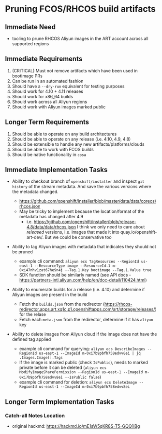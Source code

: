 # Pruning FCOS/RHCOS build artifacts

## Immediate Need

- tooling to prune RHCOS Aliyun images in the ART account across all supported regions

## Immediate Requirements

1. (CRITICAL) Must not remove artifacts which have been used in bootimage PRs
2. Can be run in an automated fashion
3. Should have a `--dry-run` equivalent for testing purposes
4. Should work for 4.10 + 4.11 releases
5. Should work for x86_64 builds
6. Should work across all Aliyun regions
7. Should work with Aliyun images marked public

## Longer Term Requirements

1. Should be able to operate on any build architectures
2. Should be able to operate on any release (i.e. 4.10, 4.9, 4.8)
3. Should be extensible to handle any new artifacts/platforms/clouds
4. Should be able to work with FCOS builds
5. Should be native functionality in `cosa`

## Immediate Implementation Tasks

- Ability to checkout branch of `openshift/installer` and inspect `git history` of the stream metadata. And save the various versions where the metadata changed.
  - <https://github.com/openshift/installer/blob/master/data/data/coreos/rhcos.json>
  - May be tricky to implement because the location/format of the metadata has changed after 4.9
    - i.e. <https://github.com/openshift/installer/blob/release-4.8/data/data/rhcos.json>
  I think we only need to care about *released* versions, i.e. images that made it into quay.io/openshift-art-dev/.  But we could be conservative too

- Ability to tag Aliyun images with metadata that indicates they should not be pruned
  - example cli command: `aliyun ecs TagResources --RegionId us-east-1 --ResourceType image --ResourceId.1 m-0xi47nhv1zat67he9n4j --Tag.1.Key bootimage --Tag.1.Value true`
  - SDK function should be similarly named (see API docs - <https://partners-intl.aliyun.com/help/en/doc-detail/110424.html>)

- Ability to enumerate builds for a release (i.e. 4.10) and determine if Aliyun images are present in the build
  - Fetch the `builds.json` from the redirector (<https://rhcos-redirector.apps.art.xq1c.p1.openshiftapps.com/art/storage/releases/>) for the relase
  - Fetch each `meta.json` from the redirector, determine if it has `aliyun` key

- Ability to delete images from Aliyun cloud if the image does not have the defined tag applied
  - example cli command for querying: `aliyun ecs DescribeImages --RegionId us-east-1 --ImageId m-0xi7b9pbfh758edvv8ei | jq .Images.Image[].Tags`
  - If the image is marked public (check `IsPublic`), needs to marked private before it can be deleted (`aliyun ecs ModifyImageSharePermission --RegionId us-east-1 --ImageId m-0xi7b9pbfh758edvv8ei --IsPublic false`)
  - example cli command for deletion: `aliyun ecs DeleteImage --RegionId us-east-1 --ImageId m-0xi7b9pbfh758edvv8ei`

## Longer Term Implementation Tasks

### Catch-all Notes Location

- original hackmd: <https://hackmd.io/mE1sW5qKR8S-T5-GQQ1iBg>
